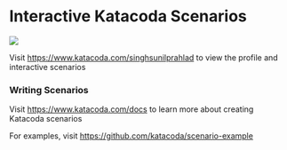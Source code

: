 # Interactive Katacoda Scenarios

[![](http://shields.katacoda.com/katacoda/singhsunilprahlad/count.svg)](https://www.katacoda.com/singhsunilprahlad "Get your profile on Katacoda.com")

Visit https://www.katacoda.com/singhsunilprahlad to view the profile and interactive scenarios

### Writing Scenarios
Visit https://www.katacoda.com/docs to learn more about creating Katacoda scenarios

For examples, visit https://github.com/katacoda/scenario-example

